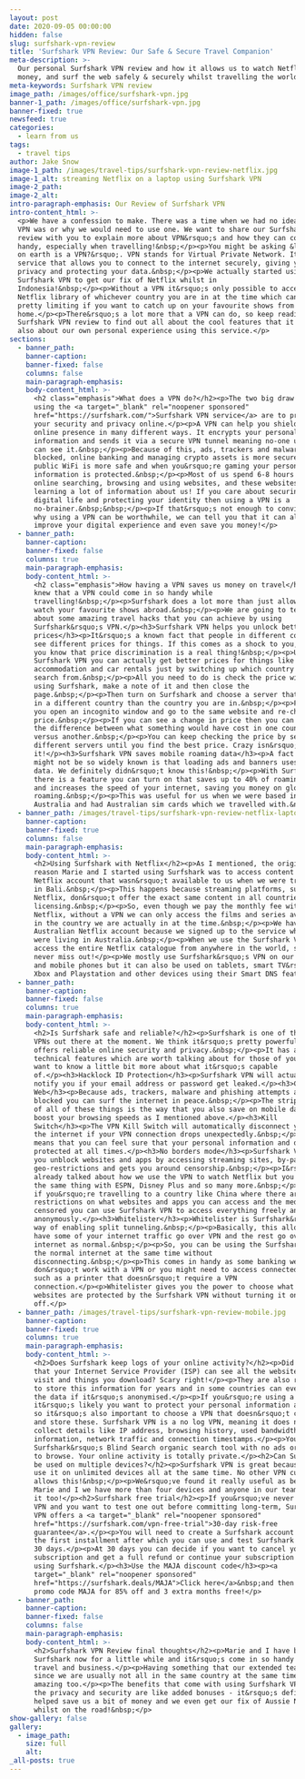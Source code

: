 ```yaml
---
layout: post
date: 2020-09-05 00:00:00
hidden: false
slug: surfshark-vpn-review
title: 'Surfshark VPN Review: Our Safe & Secure Travel Companion'
meta-description: >-
  Our personal Surfshark VPN review and how it allows us to watch Netflix, save
  money, and surf the web safely & securely whilst travelling the world
meta-keywords: Surfshark VPN review
image_path: /images/office/surfshark-vpn.jpg
banner-1_path: /images/office/surfshark-vpn.jpg
banner-fixed: true
newsfeed: true
categories:
  - learn from us
tags:
  - travel tips
author: Jake Snow
image-1_path: /images/travel-tips/surfshark-vpn-review-netflix.jpg
image-1_alt: streaming Netflix on a laptop using Surfshark VPN
image-2_path:
image-2_alt:
intro-paragraph-emphasis: Our Review of Surfshark VPN
intro-content_html: >-
  <p>We have a confession to make. There was a time when we had no idea what a
  VPN was or why we would need to use one. We want to share our Surfshark VPN
  review with you to explain more about VPN&rsquo;s and how they can come in
  handy, especially when travelling!&nbsp;</p><p>You might be asking &lsquo;what
  on earth is a VPN?&rsquo;. VPN stands for Virtual Private Network. It is a
  service that allows you to connect to the internet securely, giving you
  privacy and protecting your data.&nbsp;</p><p>We actually started using the
  Surfshark VPN to get our fix of Netflix whilst in
  Indonesia!&nbsp;</p><p>Without a VPN it&rsquo;s only possible to access the
  Netflix library of whichever country you are in at the time which can be
  pretty limiting if you want to catch up on your favourite shows from back
  home.</p><p>There&rsquo;s a lot more that a VPN can do, so keep reading our
  Surfshark VPN review to find out all about the cool features that it has and
  also about our own personal experience using this service.</p>
sections:
  - banner_path:
    banner-caption:
    banner-fixed: false
    columns: false
    main-paragraph-emphasis:
    body-content_html: >-
      <h2 class="emphasis">What does a VPN do?</h2><p>The two big draw cards of
      using the <a target="_blank" rel="noopener sponsored"
      href="https://surfshark.com/">Surfshark VPN service</a> are to protect
      your security and privacy online.</p><p>A VPN can help you shield your
      online presence in many different ways. It encrypts your personal
      information and sends it via a secure VPN tunnel meaning no-one unwanted
      can see it.&nbsp;</p><p>Because of this, ads, trackers and malware are
      blocked, online banking and managing crypto assets is more secure, using
      public WiFi is more safe and when you&rsquo;re gaming your personal
      information is protected.&nbsp;</p><p>Most of us spend 6-8 hours per day
      online searching, browsing and using websites, and these websites end up
      learning a lot of information about us! If you care about securing your
      digital life and protecting your identity then using a VPN is a
      no-brainer.&nbsp;&nbsp;</p><p>If that&rsquo;s not enough to convince you
      why using a VPN can be worthwhile, we can tell you that it can also
      improve your digital experience and even save you money!</p>
  - banner_path:
    banner-caption:
    banner-fixed: false
    columns: true
    main-paragraph-emphasis:
    body-content_html: >-
      <h2 class="emphasis">How having a VPN saves us money on travel</h2><p>Who
      knew that a VPN could come in so handy while
      travelling!&nbsp;</p><p>Surfshark does a lot more than just allow you to
      watch your favourite shows abroad.&nbsp;</p><p>We are going to tell you
      about some amazing travel hacks that you can achieve by using
      Surfshark&rsquo;s VPN.</p><h3>Surfshark VPN helps you unlock better
      prices</h3><p>It&rsquo;s a known fact that people in different countries
      see different prices for things. If this comes as a shock to you, well now
      you know that price discrimination is a real thing!&nbsp;</p><p>Using the
      Surfshark VPN you can actually get better prices for things like flights
      accommodation and car rentals just by switching up which country you
      search from.&nbsp;</p><p>All you need to do is check the price without
      using Surfshark, make a note of it and then close the
      page.&nbsp;</p><p>Then turn on Surfshark and choose a server that&rsquo;s
      in a different country than the country you are in.&nbsp;</p><p>Finally,
      you open an incognito window and go to the same website and re-check the
      price.&nbsp;</p><p>If you can see a change in price then you can now see
      the difference between what something would have cost in one country
      versus another.&nbsp;</p><p>You can keep checking the price by selecting
      different servers until you find the best price. Crazy isn&rsquo;t
      it!</p><h3>Surfshark VPN saves mobile roaming data</h3><p>A fact that
      might not be so widely known is that loading ads and banners uses a lot of
      data. We definitely didn&rsquo;t know this!&nbsp;</p><p>With Surfshark
      there is a feature you can turn on that saves up to 40% of roaming data
      and increases the speed of your internet, saving you money on global
      roaming.&nbsp;</p><p>This was useful for us when we were based in
      Australia and had Australian sim cards which we travelled with.&nbsp;</p>
  - banner_path: /images/travel-tips/surfshark-vpn-review-netflix-laptop.jpg
    banner-caption:
    banner-fixed: true
    columns: false
    main-paragraph-emphasis:
    body-content_html: >-
      <h2>Using Surfshark with Netflix</h2><p>As I mentioned, the original
      reason Marie and I started using Surfshark was to access content from our
      Netflix account that wasn&rsquo;t available to us when we were travelling
      in Bali.&nbsp;</p><p>This happens because streaming platforms, such as
      Netflix, don&rsquo;t offer the exact same content in all countries due to
      licensing.&nbsp;</p><p>So, even though we pay the monthly fee with
      Netflix, without a VPN we can only access the films and series available
      in the country we are actually in at the time.&nbsp;</p><p>We have an
      Australian Netflix account because we signed up to the service when we
      were living in Australia.&nbsp;</p><p>When we use the Surfshark VPN we can
      access the entire Netflix catalogue from anywhere in the world, so we
      never miss out!</p><p>We mostly use Surfshark&rsquo;s VPN on our laptops
      and mobile phones but it can also be used on tablets, smart TV&rsquo;s,
      Xbox and Playstation and other devices using their Smart DNS feature.</p>
  - banner_path:
    banner-caption:
    banner-fixed: false
    columns: true
    main-paragraph-emphasis:
    body-content_html: >-
      <h2>Is Surfshark safe and reliable?</h2><p>Surfshark is one of the best
      VPNs out there at the moment. We think it&rsquo;s pretty powerful and
      offers reliable online security and privacy.&nbsp;</p><p>It has a few
      technical features which are worth talking about for those of you that
      want to know a little bit more about what it&rsquo;s capable
      of.</p><h3>Hacklock ID Protection</h3><p>Surfshark VPN will actually
      notify you if your email address or password get leaked.</p><h3>Clean
      Web</h3><p>Because ads, trackers, malware and phishing attempts are all
      blocked you can surf the internet in peace.&nbsp;</p><p>The stripping back
      of all of these things is the way that you also save on mobile data and
      boost your browsing speeds as I mentioned above.</p><h3>Kill
      Switch</h3><p>The VPN Kill Switch will automatically disconnect you from
      the internet if your VPN connection drops unexpectedly.&nbsp;</p><p>This
      means that you can feel sure that your personal information and data is
      protected at all times.</p><h3>No borders mode</h3><p>Surfshark VPN lets
      you unblock websites and apps by accessing streaming sites, by-passing
      geo-restrictions and gets you around censorship.&nbsp;</p><p>I&rsquo;ve
      already talked about how we use the VPN to watch Netflix but you can do
      the same thing with ESPN, Disney Plus and so many more.&nbsp;</p><p>Plus,
      if you&rsquo;re travelling to a country like China where there are
      restrictions on what websites and apps you can access and the media is
      censored you can use Surfshark VPN to access everything freely and
      anonymously.</p><h3>Whitelister</h3><p>Whitelister is Surfshark&rsquo;s
      way of enabling split tunneling.&nbsp;</p><p>Basically, this allows you to
      have some of your internet traffic go over VPN and the rest go over the
      internet as normal.&nbsp;</p><p>So, you can be using the Surfshark VPN and
      the normal internet at the same time without
      disconnecting.&nbsp;</p><p>This comes in handy as some banking websites
      don&rsquo;t work with a VPN or you might need to access connected devices
      such as a printer that doesn&rsquo;t require a VPN
      connection.</p><p>Whitelister gives you the power to choose what apps and
      websites are protected by the Surfshark VPN without turning it on and
      off.</p>
  - banner_path: /images/travel-tips/surfshark-vpn-review-mobile.jpg
    banner-caption:
    banner-fixed: true
    columns: true
    main-paragraph-emphasis:
    body-content_html: >-
      <h2>Does Surfshark keep logs of your online activity?</h2><p>Did you know
      that your Internet Service Provider (ISP) can see all the websites you
      visit and things you download? Scary right!</p><p>They are also required
      to store this information for years and in some countries can even sell
      the data if it&rsquo;s anonymised.</p><p>If you&rsquo;re using a VPN then
      it&rsquo;s likely you want to protect your personal information and data
      so it&rsquo;s also important to choose a VPN that doesn&rsquo;t collect
      and store these. Surfshark VPN is a no log VPN, meaning it does not
      collect details like IP address, browsing history, used bandwidth, session
      information, network traffic and connection timestamps.</p><p>You can use
      Surfshark&rsquo;s Blind Search organic search tool with no ads or tracking
      to browse. Your online activity is totally private.</p><h2>Can Surfshark
      be used on multiple devices?</h2><p>Surfshark VPN is great because you can
      use it on unlimited devices all at the same time. No other VPN currently
      allows this!&nbsp;</p><p>We&rsquo;ve found it really useful as between
      Marie and I we have more than four devices and anyone in our team can use
      it too!</p><h2>Surfshark free trial</h2><p>If you&rsquo;ve never used a
      VPN and you want to test one out before committing long-term, Surfshark
      VPN offers a <a target="_blank" rel="noopener sponsored"
      href="https://surfshark.com/vpn-free-trial">30-day risk-free
      guarantee</a>.</p><p>You will need to create a Surfshark account and pay
      the first installment after which you can use and test Surfshark VPN for
      30 days.</p><p>At 30 days you can decide if you want to cancel your
      subscription and get a full refund or continue your subscription and keep
      using Surfshark.</p><h3>Use the MAJA discount code</h3><p><a
      target="_blank" rel="noopener sponsored"
      href="https://surfshark.deals/MAJA">Click here</a>&nbsp;and then enter
      promo code MAJA for 85% off and 3 extra months free!</p>
  - banner_path:
    banner-caption:
    banner-fixed: false
    columns: false
    main-paragraph-emphasis:
    body-content_html: >-
      <h2>Surfshark VPN Review final thoughts</h2><p>Marie and I have been using
      Surfshark now for a little while and it&rsquo;s come in so handy for both
      travel and business.</p><p>Having something that our extended team can use
      since we are usually not all in the same country at the same time is
      amazing too.</p><p>The benefits that come with using Surfshark VPN beyond
      the privacy and security are like added bonuses - it&rsquo;s definitely
      helped save us a bit of money and we even get our fix of Aussie Netflix
      whilst on the road!&nbsp;</p>
show-gallery: false
gallery:
  - image_path:
    size: full
    alt:
_all-posts: true
---
```

